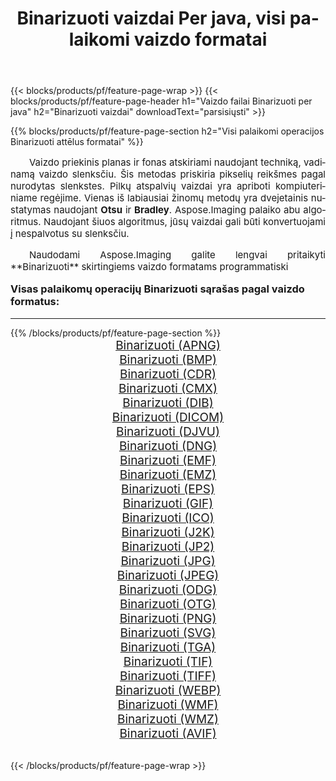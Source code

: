 ﻿---
title: Binarizuoti vaizdai Per java, visi palaikomi vaizdo formatai 
weight: 3920
url: /lt/java/binarize/ 
lang: lt
langdirlevel: 2
locales: zh-hans,ja,it,ru,de,es,fr,nl,id,lt,pl,pt,vi,tr,ko,zh-hant,ar,hi,th,sv,cs,uk,he
description: Naudodami Aspose.Imaging galite lengvai sukurti Binarizuoti vaizdus per java
---

{{< blocks/products/pf/feature-page-wrap >}}
{{< blocks/products/pf/feature-page-header h1="Vaizdo failai Binarizuoti per java" h2="Binarizuoti vaizdai" downloadText="parsisiųsti" >}}


{{% blocks/products/pf/feature-page-section  h2="Visi palaikomi operacijos Binarizuoti attēlus formatai" %}}
<p align="justify" style="text-indent:2em;font-size:15px;">
Vaizdo priekinis planas ir fonas atskiriami naudojant techniką, vadinamą vaizdo slenksčiu. Šis metodas priskiria pikselių reikšmes pagal nurodytas slenkstes. Pilkų atspalvių vaizdai yra apriboti kompiuteriniame regėjime. Vienas iš labiausiai žinomų metodų yra dvejetainis nustatymas naudojant <b>Otsu</b> ir <b>Bradley</b>. Aspose.Imaging palaiko abu algoritmus. Naudojant šiuos algoritmus, jūsų vaizdai gali būti konvertuojami į nespalvotus su slenksčiu.
</p>
<p align="justify" style="text-indent:2em;font-size:15px;">
Naudodami Aspose.Imaging galite lengvai pritaikyti **Binarizuoti** skirtingiems vaizdo formatams programmatiski
</p>
<h3 style="margin-top:16px;">
Visas palaikomų operacijų Binarizuoti sąrašas pagal vaizdo formatus:
</h3>
<hr/>
{{% /blocks/products/pf/feature-page-section %}}
<div class="container-fluid productfamilypage bg-gray">
    <div class="convertypes bg-gray agp-content section">
        <div class="container">
		<div class="row other-converters" style="gap: 10px;font-size: 19px;text-align:center;">
		    <div class='col-md-3 other-converter remove-lp remove-rp'><a href="/imaging/lt/java/binarize/apng/" style="padding:15px;">Binarizuoti (APNG)</a></div><div class='col-md-3 other-converter remove-lp remove-rp'><a href="/imaging/lt/java/binarize/bmp/" style="padding:15px;">Binarizuoti (BMP)</a></div><div class='col-md-3 other-converter remove-lp remove-rp'><a href="/imaging/lt/java/binarize/cdr/" style="padding:15px;">Binarizuoti (CDR)</a></div><div class='col-md-3 other-converter remove-lp remove-rp'><a href="/imaging/lt/java/binarize/cmx/" style="padding:15px;">Binarizuoti (CMX)</a></div><div class='col-md-3 other-converter remove-lp remove-rp'><a href="/imaging/lt/java/binarize/dib/" style="padding:15px;">Binarizuoti (DIB)</a></div><div class='col-md-3 other-converter remove-lp remove-rp'><a href="/imaging/lt/java/binarize/dicom/" style="padding:15px;">Binarizuoti (DICOM)</a></div><div class='col-md-3 other-converter remove-lp remove-rp'><a href="/imaging/lt/java/binarize/djvu/" style="padding:15px;">Binarizuoti (DJVU)</a></div><div class='col-md-3 other-converter remove-lp remove-rp'><a href="/imaging/lt/java/binarize/dng/" style="padding:15px;">Binarizuoti (DNG)</a></div><div class='col-md-3 other-converter remove-lp remove-rp'><a href="/imaging/lt/java/binarize/emf/" style="padding:15px;">Binarizuoti (EMF)</a></div><div class='col-md-3 other-converter remove-lp remove-rp'><a href="/imaging/lt/java/binarize/emz/" style="padding:15px;">Binarizuoti (EMZ)</a></div><div class='col-md-3 other-converter remove-lp remove-rp'><a href="/imaging/lt/java/binarize/eps/" style="padding:15px;">Binarizuoti (EPS)</a></div><div class='col-md-3 other-converter remove-lp remove-rp'><a href="/imaging/lt/java/binarize/gif/" style="padding:15px;">Binarizuoti (GIF)</a></div><div class='col-md-3 other-converter remove-lp remove-rp'><a href="/imaging/lt/java/binarize/ico/" style="padding:15px;">Binarizuoti (ICO)</a></div><div class='col-md-3 other-converter remove-lp remove-rp'><a href="/imaging/lt/java/binarize/j2k/" style="padding:15px;">Binarizuoti (J2K)</a></div><div class='col-md-3 other-converter remove-lp remove-rp'><a href="/imaging/lt/java/binarize/jp2/" style="padding:15px;">Binarizuoti (JP2)</a></div><div class='col-md-3 other-converter remove-lp remove-rp'><a href="/imaging/lt/java/binarize/jpg/" style="padding:15px;">Binarizuoti (JPG)</a></div><div class='col-md-3 other-converter remove-lp remove-rp'><a href="/imaging/lt/java/binarize/jpeg/" style="padding:15px;">Binarizuoti (JPEG)</a></div><div class='col-md-3 other-converter remove-lp remove-rp'><a href="/imaging/lt/java/binarize/odg/" style="padding:15px;">Binarizuoti (ODG)</a></div><div class='col-md-3 other-converter remove-lp remove-rp'><a href="/imaging/lt/java/binarize/otg/" style="padding:15px;">Binarizuoti (OTG)</a></div><div class='col-md-3 other-converter remove-lp remove-rp'><a href="/imaging/lt/java/binarize/png/" style="padding:15px;">Binarizuoti (PNG)</a></div><div class='col-md-3 other-converter remove-lp remove-rp'><a href="/imaging/lt/java/binarize/svg/" style="padding:15px;">Binarizuoti (SVG)</a></div><div class='col-md-3 other-converter remove-lp remove-rp'><a href="/imaging/lt/java/binarize/tga/" style="padding:15px;">Binarizuoti (TGA)</a></div><div class='col-md-3 other-converter remove-lp remove-rp'><a href="/imaging/lt/java/binarize/tif/" style="padding:15px;">Binarizuoti (TIF)</a></div><div class='col-md-3 other-converter remove-lp remove-rp'><a href="/imaging/lt/java/binarize/tiff/" style="padding:15px;">Binarizuoti (TIFF)</a></div><div class='col-md-3 other-converter remove-lp remove-rp'><a href="/imaging/lt/java/binarize/webp/" style="padding:15px;">Binarizuoti (WEBP)</a></div><div class='col-md-3 other-converter remove-lp remove-rp'><a href="/imaging/lt/java/binarize/wmf/" style="padding:15px;">Binarizuoti (WMF)</a></div><div class='col-md-3 other-converter remove-lp remove-rp'><a href="/imaging/lt/java/binarize/wmz/" style="padding:15px;">Binarizuoti (WMZ)</a></div><div class='col-md-3 other-converter remove-lp remove-rp'><a href="/imaging/lt/java/binarize/avif/" style="padding:15px;">Binarizuoti (AVIF)</a></div>
                </div>
        </div>
    </div>
</div>
<br/>

{{< /blocks/products/pf/feature-page-wrap >}}
